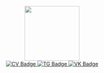 <div id="header" align="center">
  <img src="https://i.giphy.com/media/v1.Y2lkPTc5MGI3NjExY3JraGw4NGRycWM3aThwdjh4ZjYybml4emYzdWZweGJibmJvYXh1byZlcD12MV9pbnRlcm5hbF9naWZfYnlfaWQmY3Q9cw/jdPMeyv9rn0hZHh8n9/giphy.gif" width="150"/>
  <div id="badges">
    <a href="https://hh.ru/resume/7de7ccc1ff0c9ff4210039ed1f464a66663647">
      <img src="https://img.shields.io/badge/CV-red?style=for-the-badge&logo=readdotcv&logoColor=white" alt="CV Badge"/>
    </a>
    <a href="https://t.me/PetrusPrimus">
      <img src="https://img.shields.io/badge/Tg-white?style=for-the-badge&logo=telegram&logoColor=blue" alt="TG Badge"/>
    </a>
    <a href="https://vk.com/id175387906">
      <img src="https://img.shields.io/badge/VK-blue?style=for-the-badge&logo=vk&logoColor=white" alt="VK Badge"/>
    </a>
  </div>
  <img src="https://komarev.com/ghpvc/?username=PetrusPrimus-lab&style=flat-square&color=blue" alt=""/>
</div>

<!--
**PetrusPrimus-lab/PetrusPrimus-lab** is a ✨ _special_ ✨ repository because its `README.md` (this file) appears on your GitHub profile.

Here are some ideas to get you started:

- 🔭 I’m currently working on ...
- 🌱 I’m currently learning ...
- 👯 I’m looking to collaborate on ...
- 🤔 I’m looking for help with ...
- 💬 Ask me about ...
- 📫 How to reach me: ...
- 😄 Pronouns: ...
- ⚡ Fun fact: ...
-->
